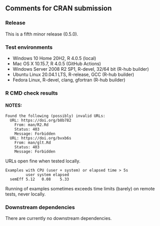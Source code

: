 ## Comments for CRAN submission

### Release

This is a fifth minor release (0.5.0).

### Test environments

-   Windows 10 Home 20H2, R 4.0.5 (local)
-   Mac OS X 10.15.7, R 4.0.5 (GitHub Actions)
-   Windows Server 2008 R2 SP1, R-devel, 32/64 bit (R-hub builder)
-   Ubuntu Linux 20.04.1 LTS, R-release, GCC (R-hub builder)
-   Fedora Linux, R-devel, clang, gfortran (R-hub builder)

### R CMD check results

#### NOTES:

    Found the following (possibly) invalid URLs:
      URL: https://doi.org/b8b782
        From: man/R2.Rd
        Status: 403
        Message: Forbidden
      URL: https://doi.org/bvxb6s
        From: man/glt.Rd
        Status: 403
        Message: Forbidden

URLs open fine when tested locally.

    Examples with CPU (user + system) or elapsed time > 5s
             user system elapsed
      semEff 5.12   0.08    5.33

Running of examples sometimes exceeds time limits (barely) on remote tests, never locally.

### Downstream dependencies

There are currently no downstream dependencies.
